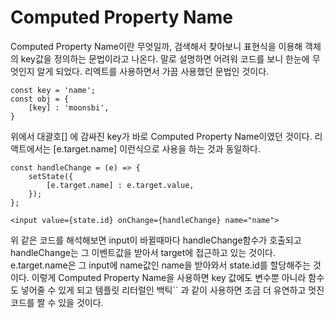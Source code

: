 # Computed Property Name

Computed Property Name이란 무엇일까, 검색해서 찾아보니 표현식을 이용해 객체의 key값을 정의하는 문법이라고 나온다. 말로 설명하면 어려워 코드를 보니 한눈에 무엇인지 알게 되었다. 리엑트를 사용하면서 가끔 사용했던 문법인 것이다.

```
const key = 'name';
const obj = {
    [key] : 'moonsbi',
}
```

위에서 대괄호[] 에 감싸진 key가 바로 Computed Property Name이였던 것이다. 리액트에서는 [e.target.name] 이런식으로 사용을 하는 것과 동일하다.

```
const handleChange = (e) => {
    setState({
        [e.target.name] : e.target.value,
    });
};

<input value={state.id} onChange={handleChange} name="name">
```

위 같은 코드를 해석해보면 input이 바뀔때마다 handleChange함수가 호출되고 handleChange는 그 이벤트값을 받아서 target에 접근하고 있는 것이다. e.target.name은 그 input에 name값인 name을 받아와서 state.id를 할당해주는 것이다.
이렇게 Computed Property Name을 사용하면 key 값에도 변수뿐 아니라 함수도 넣어줄 수 있게 되고 템플릿 리터럴인 백틱`` 과 같이 사용하면 조금 더 유연하고 멋진코드를 짤 수 있을 것이다.
